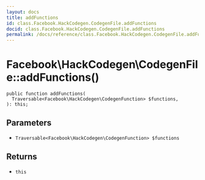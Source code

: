 ```yaml
---
layout: docs
title: addFunctions
id: class.Facebook.HackCodegen.CodegenFile.addFunctions
docid: class.Facebook.HackCodegen.CodegenFile.addFunctions
permalink: /docs/reference/class.Facebook.HackCodegen.CodegenFile.addFunctions.md
---
```

# Facebook\\HackCodegen\\CodegenFile::addFunctions()




``` Hack
public function addFunctions(
  Traversable<Facebook\HackCodegen\CodegenFunction> $functions,
): this;
```




## Parameters




- ` Traversable<Facebook\HackCodegen\CodegenFunction> $functions `




## Returns




+ ` this `
